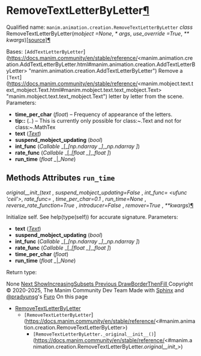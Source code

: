 # RemoveTextLetterByLetter[¶](https://docs.manim.community/en/stable/reference/<#removetextletterbyletter> "Link to this heading")
Qualified name: `manim.animation.creation.RemoveTextLetterByLetter`
_class_ RemoveTextLetterByLetter(_mobject =None_, _* args_, _use_override =True_, _** kwargs_)[[source]](https://docs.manim.community/en/stable/reference/<../_modules/manim/animation/creation.html#RemoveTextLetterByLetter>)[¶](https://docs.manim.community/en/stable/reference/<#manim.animation.creation.RemoveTextLetterByLetter> "Link to this definition")
    
Bases: `[AddTextLetterByLetter`](https://docs.manim.community/en/stable/reference/<manim.animation.creation.AddTextLetterByLetter.html#manim.animation.creation.AddTextLetterByLetter> "manim.animation.creation.AddTextLetterByLetter")
Remove a `[Text`](https://docs.manim.community/en/stable/reference/<manim.mobject.text.text_mobject.Text.html#manim.mobject.text.text_mobject.Text> "manim.mobject.text.text_mobject.Text") letter by letter from the scene.
Parameters:
    
  * **time_per_char** (_float_) – Frequency of appearance of the letters.
  * **tip::** (_.._) – This is currently only possible for class:~.Text and not for class:~.MathTex
  * **text** ([_Text_](https://docs.manim.community/en/stable/reference/<manim.mobject.text.text_mobject.Text.html#manim.mobject.text.text_mobject.Text> "manim.mobject.text.text_mobject.Text"))
  * **suspend_mobject_updating** (_bool_)
  * **int_func** (_Callable_ _[__[__np.ndarray_ _]__,__np.ndarray_ _]_)
  * **rate_func** (_Callable_ _[__[__float_ _]__,__float_ _]_)
  * **run_time** (_float_ _|__None_)


Methods
Attributes
`run_time`  
---  
_original__init__(_text_ , _suspend_mobject_updating=False_ , _int_func= <ufunc 'ceil'>_, _rate_func= <function linear>_, _time_per_char=0.1_ , _run_time=None_ , _reverse_rate_function=True_ , _introducer=False_ , _remover=True_ , _**kwargs_)[¶](https://docs.manim.community/en/stable/reference/<#manim.animation.creation.RemoveTextLetterByLetter._original__init__> "Link to this definition")
    
Initialize self. See help(type(self)) for accurate signature.
Parameters:
    
  * **text** ([_Text_](https://docs.manim.community/en/stable/reference/<manim.mobject.text.text_mobject.Text.html#manim.mobject.text.text_mobject.Text> "manim.mobject.text.text_mobject.Text"))
  * **suspend_mobject_updating** (_bool_)
  * **int_func** (_Callable_ _[__[__np.ndarray_ _]__,__np.ndarray_ _]_)
  * **rate_func** (_Callable_ _[__[__float_ _]__,__float_ _]_)
  * **time_per_char** (_float_)
  * **run_time** (_float_ _|__None_)


Return type:
    
None
[ Next ShowIncreasingSubsets ](https://docs.manim.community/en/stable/reference/<manim.animation.creation.ShowIncreasingSubsets.html>) [ Previous DrawBorderThenFill ](https://docs.manim.community/en/stable/reference/<manim.animation.creation.DrawBorderThenFill.html>)
Copyright © 2020-2025, The Manim Community Dev Team 
Made with [Sphinx](https://docs.manim.community/en/stable/reference/<https:/www.sphinx-doc.org/>) and [@pradyunsg](https://docs.manim.community/en/stable/reference/<https:/pradyunsg.me>)'s [Furo](https://docs.manim.community/en/stable/reference/<https:/github.com/pradyunsg/furo>)
On this page 
  * [RemoveTextLetterByLetter](https://docs.manim.community/en/stable/reference/<#>)
    * `[RemoveTextLetterByLetter`](https://docs.manim.community/en/stable/reference/<#manim.animation.creation.RemoveTextLetterByLetter>)
      * `[RemoveTextLetterByLetter._original__init__()`](https://docs.manim.community/en/stable/reference/<#manim.animation.creation.RemoveTextLetterByLetter._original__init__>)


